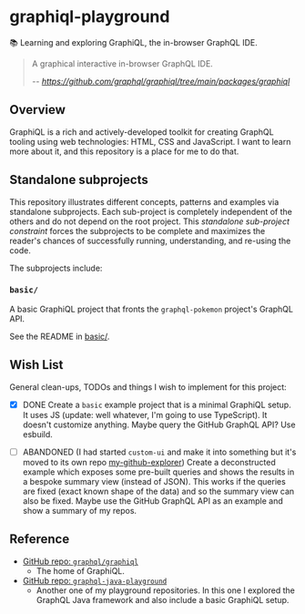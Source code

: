 # graphiql-playground

📚 Learning and exploring GraphiQL, the in-browser GraphQL IDE.

> A graphical interactive in-browser GraphQL IDE.
> 
> -- <cite> https://github.com/graphql/graphiql/tree/main/packages/graphiql </cite>


## Overview

GraphiQL is a rich and actively-developed toolkit for creating GraphQL tooling using web technologies: HTML, CSS and
JavaScript. I want to learn more about it, and this repository is a place for me to do that.


## Standalone subprojects

This repository illustrates different concepts, patterns and examples via standalone subprojects. Each sub-project is
completely independent of the others and do not depend on the root project. This _standalone sub-project constraint_
forces the subprojects to be complete and maximizes the reader's chances of successfully running, understanding, and
re-using the code.

The subprojects include:


### `basic/`

A basic GraphiQL project that fronts the `graphql-pokemon` project's GraphQL API.

See the README in [basic/](basic/).


## Wish List

General clean-ups, TODOs and things I wish to implement for this project:

* [x] DONE Create a `basic` example project that is a minimal GraphiQL setup. It uses JS (update: well whatever, I'm going to use TypeScript). It doesn't customize anything.
  Maybe query the GitHub GraphQL API? Use esbuild.
 * [ ] ABANDONED (I had started `custom-ui` and make it into something but it's moved to its own repo [my-github-explorer](https://github.com/dgroomes/my-github-explorer)) Create a deconstructed example which exposes some pre-built queries and shows the results in a bespoke summary
  view (instead of JSON). This works if the queries are fixed (exact known shape of the data) and so the summary view
  can also be fixed. Maybe use the GitHub GraphQL API as an example and show a summary of my repos.  


## Reference

* [GitHub repo: `graphql/graphiql`](https://github.com/graphql/graphiql)
  * The home of GraphiQL.
* [GitHub repo: `graphql-java-playground`](https://github.com/dgroomes/graphql-java-playground)
  * Another one of my playground repositories. In this one I explored the GraphQL Java framework and also include a basic
    GraphiQL setup.
